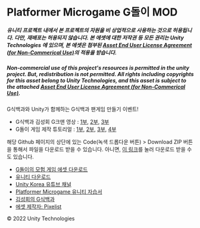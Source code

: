 # Platformer Microgame G돌이 MOD

##### 유니티 프로젝트 내에서 본 프로젝트의 자원을 비 상업적으로 사용하는 것으로 허용됩니다. 다만, 재배포는 허용되지 않습니다. 본 에셋에 대한 저작권 등 모든 권리는 Unity Technologies 에 있으며, 본 에셋은 첨부된 [Asset End User License Agreement (for Non-Commerical Use)]의 적용을 받습니다.  
##### Non-commercial use of this project's resources is permitted in the unity project. But, redistribution is not permitted. All rights including copyrights for this asset belong to Unity Technologies, and this asset is subject to the attached [Asset End User License Agreement (for Non-Commerical Use)].

[Asset End User License Agreement (for Non-Commerical Use)]: Asset%20End%20User%20License%20Agreement%20(for%20Non-Commerical%20Use).pdf

G식백과와 Unity가 함께하는 G식백과 팬게임 만들기 이벤트!

- G식백과 김성회 G크맨 영상 : [1부](https://youtu.be/WzNOIiPQCtU), [2부](https://youtu.be/r_Qrv6AyyME), [3부](https://youtu.be/0sqvI_CDAO4)
- G돌이 게임 제작 튜토리얼 : [1부](https://youtu.be/5-KkUt0wvg4), [2부](https://youtu.be/mw2eUhGvDYI), [3부](https://youtu.be/USj_q5wIe6E), [4부](https://youtu.be/w5cUE7cECX8)

해당 Github 페이지의 상단에 있는 Code(녹색 드롭다운 버튼) > Download ZIP 버튼을 통해서 파일을 다운로드 받을 수 있습니다. 아니면, [이 링크](https://drive.google.com/file/d/1rt29Mn0BRYh_Q05bTHK9JmQw7NRzfRJ5/view?usp=sharing)를 눌러 다운로드 받을 수도 있습니다.

- [G돌이의 모험 게임 에셋 다운로드]( https://bit.ly/3HqIyhA)
- [유니티 다운로드](https://unity.com/download)
- [Unity Korea 유튜브 채널](https://www.youtube.com/c/UnityKoreaHi)
- [Platformer Microgame 유니티 자습서](https://learn.unity.com/project/peulraespomeo-maikeurogeim)
- [김성회의 G식백과](https://www.youtube.com/c/%EA%B9%80%EC%84%B1%ED%9A%8C%EC%9D%98G%EC%8B%9D%EB%B0%B1%EA%B3%BC)
- [에셋 제작자: Pixelist](dlfgksla@naver.com)

© 2022 Unity Technologies
